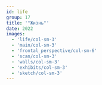 ```yaml
---
id: life
group: 17
title: '"Жизнь"'
date: 2022
images:
  - 'life/col-sm-3'
  - 'main/col-sm-3'
  - 'frontal_perspective/col-sm-6'
  - 'scan/col-sm-3'
  - 'walls/col-sm-3'
  - 'exhibits/col-sm-3'
  - 'sketch/col-sm-3'
---
```

